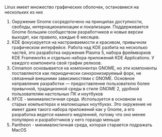 Linux имеет множество графических оболочек, остановимся на нескольких из них


1. Окружение Gnome сосредоточено на принципах доступности, свободы, интернационализации и локализации. Поддерживается Gnome большим сообществом разработчиков и новые версии выходят, как правило, каждые 6 месяцев.
2. KDE фокусируется на настраиваемости и красивом, привычном графическом интерфейсе. Работа над KDE разбита на несколько частей, это разработка окружения Plasma 5, набора фреймворков KDE Frameworks и отдельно набора приложений KDE Applications. У каждого компонента свой график релизов.
3. Cinnamon основывается на компонентах GNOME, но эти компоненты поставляются как периодически синхронизируемый форк, не связанный внешними зависимостями с GNOME. Основное направление разработки — предоставление пользователю более привычной, традиционной среды в стиле GNOME 2, удобной пользователям настольных ПК и ноутбуков
4. XFCE - минималистичная среда. Используется в основном на старых компьютерах и маломощных ноутбуках. Это окружение не имеет даже такого набора приложений как у Gnome, а его разработка ведется намного медленней, потому что оно менее популярно и разработчиков у него гораздо меньше
5. Pantheon - минималистичная среда, которая старается подражать MacOS
